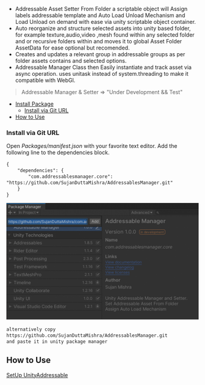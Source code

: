 * Addressable Asset Setter From Folder a scriptable object will Assign labels addressable template and Auto Load Unload Mechanism and Load Unload on demand with ease via unity scriptable object container.
* Auto reorganize and structure selected assets into unity based folder, for example texture,audio,video ,mesh found within any selected folder and or recursive folders within and moves it to global Asset Folder AssetData for ease optional but recomended.
* Creates and updates a relevant  group in addressable groups as per folder assets contains and selected options.
* Addressable Manager Class then Easily instantiate and track asset via async operation. uses unitask instead of system.threading to make it compatible with WebGl.
>Addressable Manager & Setter => "Under Development && Test"

- [Install Package](#install-package)
  - [Install via Git URL](#install-via-git-url)
- [How to Use](#how-to-use)

### Install via Git URL

Open *Packages/manifest.json* with your favorite text editor. Add the following line to the dependencies block.

    {
        "dependencies": {
            "com.addressablesmanager.core": "https://github.com/SujanDuttaMishra/AddressablesManager.git"
        }
    }
  <p align="center">
  <img width="600" src="Images/packagemanager.png" alt="logo">
  </p>

    alternatively copy 
    https://github.com/SujanDuttaMishra/AddressablesManager.git
    and paste it in unity package manager 

## How to Use

[SetUp UnityAddressable](SetUpUnityAddressable.md)



